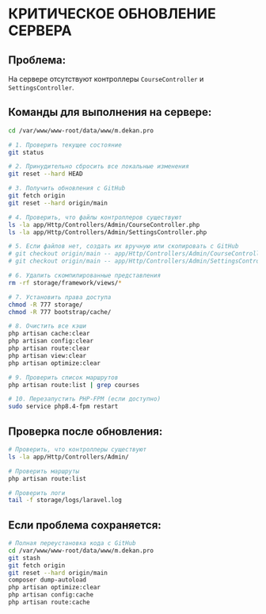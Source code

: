 # КРИТИЧЕСКОЕ ОБНОВЛЕНИЕ СЕРВЕРА

## Проблема:
На сервере отсутствуют контроллеры `CourseController` и `SettingsController`.

## Команды для выполнения на сервере:

```bash
cd /var/www/www-root/data/www/m.dekan.pro

# 1. Проверить текущее состояние
git status

# 2. Принудительно сбросить все локальные изменения
git reset --hard HEAD

# 3. Получить обновления с GitHub
git fetch origin
git reset --hard origin/main

# 4. Проверить, что файлы контроллеров существуют
ls -la app/Http/Controllers/Admin/CourseController.php
ls -la app/Http/Controllers/Admin/SettingsController.php

# 5. Если файлов нет, создать их вручную или скопировать с GitHub
# git checkout origin/main -- app/Http/Controllers/Admin/CourseController.php
# git checkout origin/main -- app/Http/Controllers/Admin/SettingsController.php

# 6. Удалить скомпилированные представления
rm -rf storage/framework/views/*

# 7. Установить права доступа
chmod -R 777 storage/
chmod -R 777 bootstrap/cache/

# 8. Очистить все кэши
php artisan cache:clear
php artisan config:clear
php artisan route:clear
php artisan view:clear
php artisan optimize:clear

# 9. Проверить список маршрутов
php artisan route:list | grep courses

# 10. Перезапустить PHP-FPM (если доступно)
sudo service php8.4-fpm restart
```

## Проверка после обновления:

```bash
# Проверить, что контроллеры существуют
ls -la app/Http/Controllers/Admin/

# Проверить маршруты
php artisan route:list

# Проверить логи
tail -f storage/logs/laravel.log
```

## Если проблема сохраняется:

```bash
# Полная переустановка кода с GitHub
cd /var/www/www-root/data/www/m.dekan.pro
git stash
git fetch origin
git reset --hard origin/main
composer dump-autoload
php artisan optimize:clear
php artisan config:cache
php artisan route:cache
```

